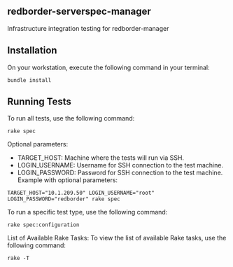 ## redborder-serverspec-manager
Infrastructure integration testing for redborder-manager

## Installation
On your workstation, execute the following command in your terminal:
```ssh
bundle install
```

## Running Tests
To run all tests, use the following command:
```
rake spec
```

Optional parameters:
* TARGET_HOST: Machine where the tests will run via SSH.
* LOGIN_USERNAME: Username for SSH connection to the test machine.
* LOGIN_PASSWORD: Password for SSH connection to the test machine.
Example with optional parameters:
```
TARGET_HOST="10.1.209.50" LOGIN_USERNAME="root" LOGIN_PASSWORD="redborder" rake spec
```

To run a specific test type, use the following command:
```
rake spec:configuration
```

List of Available Rake Tasks:
To view the list of available Rake tasks, use the following command:
```
rake -T
```

